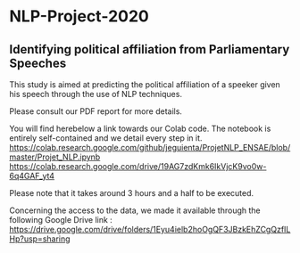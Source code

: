 # NLP-Project-2020

## Identifying political affiliation from Parliamentary Speeches

This study is aimed at predicting the political affiliation of a speeker given his speech through the use of NLP techniques. 

Please consult our PDF report for more details.

You will find herebelow a link towards our Colab code. The notebook is entirely self-contained and we detail every step in it.
https://colab.research.google.com/github/jeguienta/ProjetNLP_ENSAE/blob/master/Projet_NLP.ipynb
https://colab.research.google.com/drive/19AG7zdKmk6IkVjcK9vo0w-6q4GAF_yt4

Please note that it takes around 3 hours and a half to be executed.

Concerning the access to the data, we made it available through the following Google Drive link : https://drive.google.com/drive/folders/1Eyu4ielb2hoOgQF3JBzkEhZCgQzfILHp?usp=sharing

